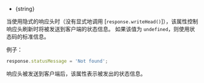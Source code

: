 <!-- YAML
added: v0.11.8
-->

* {string}

当使用隐式的响应头时（没有显式地调用 [`response.writeHead()`]），该属性控制响应头刷新时将被发送到客户端的状态信息。
如果该值为 `undefined`，则使用状态码的标准信息。

例子：

```js
response.statusMessage = 'Not found';
```

响应头被发送到客户端后，该属性表示被发出的状态信息。

